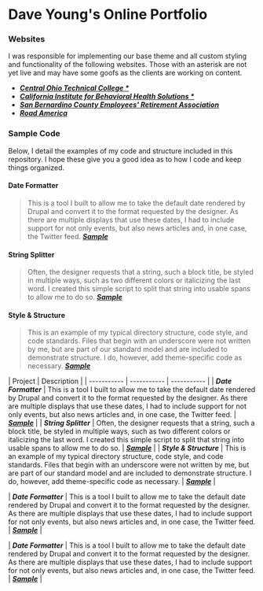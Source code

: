 # Dave Young's Online Portfolio

### Websites

I was responsible for implementing our base theme and all custom styling and functionality of the following websites. Those with an asterisk are not yet live and may have some goofs as the clients are working on content.

- [***Central Ohio Technical College \****](https://live-cotc2020.pantheonsite.io/)
- [***California Institute for Behavioral Health Solutions \****](https://live-cibhs-2020.pantheonsite.io/)
- [***San Bernardino County Employees' Retirement Association***](https://www.sbcera.org/)
- [***Road America***](https://web.archive.org/web/20200714024038/https://www.roadamerica.com/)

### Sample Code

Below, I detail the examples of my code and structure included in this repository. I hope these give you a good idea as to how I code and keep things organized.

#### Date Formatter

> This is a tool I built to allow me to take the default date rendered by Drupal and convert it to the format requested by the designer. As there are multiple displays that use these dates, I had to include support for not only events, but also news articles and, in one case, the Twitter feed. ***[Sample](https://github.com/sixty7ss/code-samples/tree/master/Date%20Formatter)***

#### String Splitter

> Often, the designer requests that a string, such a block title, be styled in multiple ways, such as two different colors or italicizing the last word. I created this simple script to split that string into usable spans to allow me to do so. ***[Sample](https://github.com/sixty7ss/code-samples/tree/master/String%20Splitter)***

#### Style & Structure

> This is an example of my typical directory structure, code style, and code standards. Files that begin with an underscore were not written by me, but are part of our standard model and are included to demonstrate structure. I do, however, add theme-specific code as necessary. ***[Sample](https://github.com/sixty7ss/code-samples/tree/master/Style%20Structure)***

| Project | Description |
| ----------- | ----------- | ----------- |
| ***Date Formatter*** | This is a tool I built to allow me to take the default date rendered by Drupal and convert it to the format requested by the designer. As there are multiple displays that use these dates, I had to include support for not only events, but also news articles and, in one case, the Twitter feed. | ***[Sample](https://github.com/sixty7ss/code-samples/tree/master/Date%20Formatter)*** |
| ***String Splitter*** | Often, the designer requests that a string, such a block title, be styled in multiple ways, such as two different colors or italicizing the last word. I created this simple script to split that string into usable spans to allow me to do so. | ***[Sample](https://github.com/sixty7ss/code-samples/tree/master/String%20Splitter)*** |
| ***Style & Structure*** | This is an example of my typical directory structure, code style, and code standards. Files that begin with an underscore were not written by me, but are part of our standard model and are included to demonstrate structure. I do, however, add theme-specific code as necessary. | ***[Sample](https://github.com/sixty7ss/code-samples/tree/master/Style%20Structure)*** |


| ***Date Formatter*** | This is a tool I built to allow me to take the default date rendered by Drupal and convert it to the format requested by the designer. As there are multiple displays that use these dates, I had to include support for not only events, but also news articles and, in one case, the Twitter feed. | ***[Sample](https://github.com/sixty7ss/code-samples/tree/master/Date%20Formatter)*** |

| ***Date Formatter*** | This is a tool I built to allow me to take the default date rendered by Drupal and convert it to the format requested by the designer. As there are multiple displays that use these dates, I had to include support for not only events, but also news articles and, in one case, the Twitter feed. | ***[Sample](https://github.com/sixty7ss/code-samples/tree/master/Date%20Formatter)*** |
